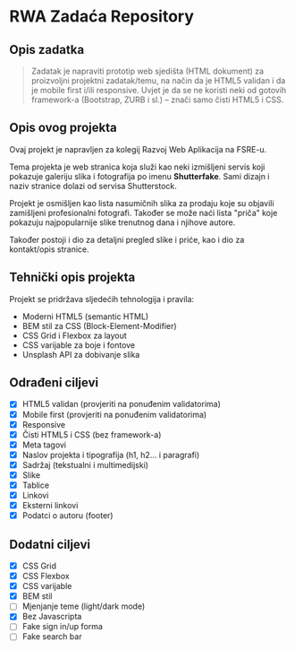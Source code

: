 # RWA Zadaća Repository

## Opis zadatka

> Zadatak je napraviti prototip web sjedišta (HTML dokument) za proizvoljni projektni zadatak/temu, na način da je HTML5 validan i da je mobile first i/ili responsive. Uvjet je da se ne koristi neki od gotovih framework-a (Bootstrap, ZURB i sl.) – znači samo čisti HTML5 i CSS.

## Opis ovog projekta

Ovaj projekt je napravljen za kolegij Razvoj Web Aplikacija na FSRE-u.

Tema projekta je web stranica koja služi kao neki izmišljeni servis koji pokazuje galeriju slika i fotografija po imenu **Shutterfake**. Sami dizajn i naziv stranice dolazi od servisa Shutterstock.

Projekt je osmišljen kao lista nasumičnih slika za prodaju koje su objavili zamišljeni profesionalni fotografi. Također se može naći lista "priča" koje pokazuju najpopularnije slike trenutnog dana i njihove autore.

Također postoji i dio za detaljni pregled slike i priće, kao i dio za kontakt/opis stranice.

## Tehnički opis projekta

Projekt se pridržava sljedećih tehnologija i pravila:

- Moderni HTML5 (semantic HTML)
- BEM stil za CSS (Block-Element-Modifier)
- CSS Grid i Flexbox za layout
- CSS varijable za boje i fontove
- Unsplash API za dobivanje slika

## Odrađeni ciljevi

- [x] HTML5 validan (provjeriti na ponuđenim validatorima)
- [x] Mobile first (provjeriti na ponuđenim validatorima)
- [x] Responsive
- [x] Čisti HTML5 i CSS (bez framework-a)
- [x] Meta tagovi
- [x] Naslov projekta i tipografija (h1, h2... i paragrafi)
- [x] Sadržaj (tekstualni i multimedijski)
- [x] Slike
- [x] Tablice
- [x] Linkovi
- [x] Eksterni linkovi
- [x] Podatci o autoru (footer)

## Dodatni ciljevi

- [x] CSS Grid
- [x] CSS Flexbox
- [x] CSS varijable
- [x] BEM stil
- [ ] Mjenjanje teme (light/dark mode)
- [x] Bez Javascripta
- [ ] Fake sign in/up forma
- [ ] Fake search bar
